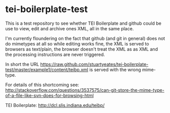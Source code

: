 tei-boilerplate-test
====================

This is a test repository to see whether TEI Boilerplate and github
could be use to view, edit and archive ones XML, all in the same 
place. 

I'm currently floundering on the fact that github (and git in general) 
does not do mimetypes at all so while editing works fine, the XML is 
served to browsers as text/plain, the browser doesn't treat the XML as 
as XML and the processing instructions are never triggered. 

In short the URL https://raw.github.com/stuartyeates/tei-boilerplate-test/master/example1/content/teibp.xml 
is served with the wrong mime-type.

For details of this shortcoming see: 
http://stackoverflow.com/questions/3537575/can-git-store-the-mime-type-of-a-file-like-svn-does-for-browsing-html

TEI Boilerplate: http://dcl.slis.indiana.edu/teibp/
